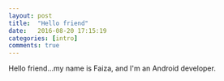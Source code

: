 ```yaml
---
layout: post
title:  "Hello friend"
date:   2016-08-20 17:15:19
categories: [intro]
comments: true
---
```


<!--more-->

Hello friend...my name is Faiza, and I'm an Android developer.


